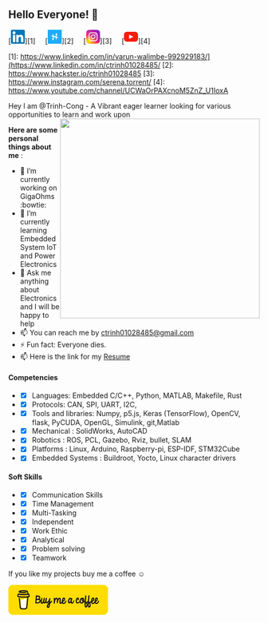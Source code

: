 ## Hello Everyone! 👋

[![alt text][1.1]][1]&nbsp;&nbsp;&nbsp;&nbsp;
[![alt text][2.1]][2]&nbsp;&nbsp;&nbsp;&nbsp; 
[![alt text][3.1]][3]&nbsp;&nbsp;&nbsp;&nbsp;
[![alt text][4.1]][4]&nbsp;&nbsp;&nbsp;&nbsp;

[1.1]: https://github.com/varun7860/varun7860/blob/main/assets/linkedin.png
[2.1]: https://github.com/varun7860/varun7860/blob/main/assets/Hackster.png
[3.1]: https://github.com/varun7860/varun7860/blob/main/assets/instagram.png
[4.1]: https://github.com/varun7860/varun7860/blob/main/assets/youtube.png

[1]: https://www.linkedin.com/in/varun-walimbe-992929183/](https://www.linkedin.com/in/ctrinh01028485/
[2]: https://www.hackster.io/ctrinh01028485
[3]: https://www.instagram.com/serena.torrent/
[4]: https://www.youtube.com/channel/UCWaOrPAXcnoM5ZnZ_U1IoxA

Hey I am @Trinh-Cong - A Vibrant eager learner looking for various opportunities to learn and work upon  <img align="right" width="400" height="400" src="https://media.giphy.com/media/2xDcf5tkCRKqqE15JM/giphy.gif">                        

**Here are some personal things about me** :                                              

 - 🔭 I’m currently working on GigaOhms :bowtie:
 - 🌱 I’m currently learning Embedded System IoT and Power Electronics
 - 💬 Ask me anything about Electronics and I will be happy to help
 - 📫 You can reach me by ctrinh01028485@gmail.com
 - ⚡ Fun fact: Everyone dies.
 - 📫 Here is the link for my [Resume](https://drive.google.com/file/d/1CxuKdcWWRH3rsfhVETW3SINI2zKPf-sF/view?usp=sharing)
 

#### Competencies
- - [x] Languages: Embedded C/C++, Python, MATLAB, Makefile, Rust
- - [x] Protocols: CAN, SPI, UART, I2C, 
- - [x] Tools and libraries: Numpy, p5.js, Keras (TensorFlow), OpenCV, flask, PyCUDA, OpenGL, Simulink, git,Matlab
- - [x] Mechanical : SolidWorks, AutoCAD
- - [x] Robotics : ROS, PCL, Gazebo, Rviz, bullet, SLAM
- - [x] Platforms : Linux, Arduino, Raspberry-pi, ESP-IDF, STM32Cube
- - [x] Embedded Systems : Buildroot, Yocto, Linux character drivers

#### Soft Skills
- - [x] Communication Skills
- - [x] Time Management
- - [x] Multi-Tasking
- - [x] Independent
- - [x] Work Ethic
- - [x] Analytical
- - [x] Problem solving
- - [x] Teamwork

If you like my projects buy me a coffee :relaxed:

[![alt text][10.1]][10]

[10.1]: https://github.com/varun7860/varun7860/blob/main/assets/logo.png
[10]: https://www.buymeacoffee.com/ctrinh01028485
